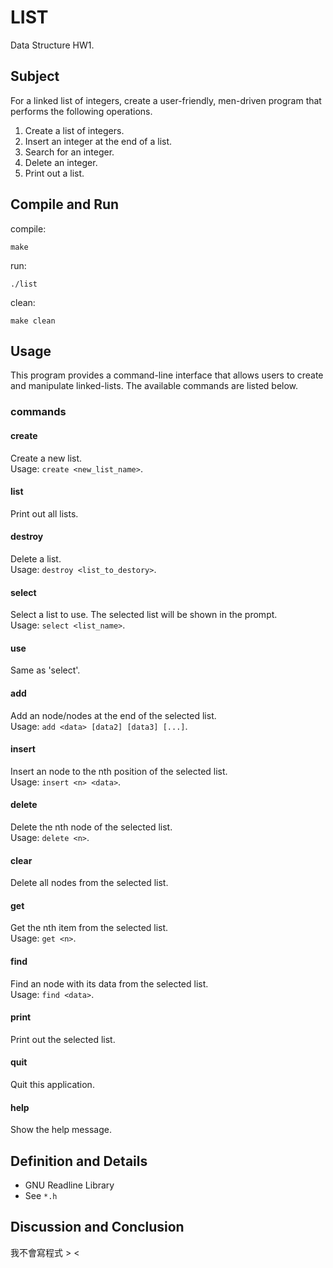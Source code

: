 LIST
====

Data Structure HW1.


## Subject

For a linked list of integers, create a user-friendly, men-driven program that performs the following operations.
1. Create a list of integers.2. Insert an integer at the end of a list. 3. Search for an integer.4. Delete an integer.5. Print out a list.


## Compile and Run

compile:

```
make
```

run:

```
./list
```

clean:

```
make clean
```

## Usage

This program provides a command-line interface that allows users to create and manipulate linked-lists. The available commands are listed below.

### commands

#### create
 Create a new list.  
 Usage: `create <new_list_name>`.

#### list
 Print out all lists.

#### destroy
 Delete a list.  
 Usage: `destroy <list_to_destory>`.

#### select
 Select a list to use. The selected list will be shown in the prompt.  
 Usage: `select <list_name>`.

#### use
 Same as 'select'.

#### add
 Add an node/nodes at the end of the selected list.  
 Usage: `add <data> [data2] [data3] [...]`.

#### insert
 Insert an node to the nth position of the selected list.  
 Usage: `insert <n> <data>`.

#### delete
 Delete the nth node of the selected list.  
 Usage: `delete <n>`.

#### clear
 Delete all nodes from the selected list.

#### get
 Get the nth item from the selected list.  
 Usage: `get <n>`.

#### find
 Find an node with its data from the selected list.  
 Usage: `find <data>`.

#### print
 Print out the selected list.

#### quit
 Quit this application.

#### help
 Show the help message.

## Definition and Details- GNU Readline Library- See `*.h`
## Discussion and Conclusion
我不會寫程式 > <
